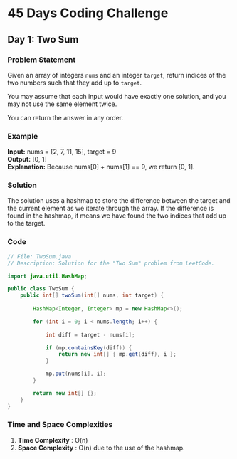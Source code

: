 # 45 Days Coding Challenge

## Day 1: Two Sum

### Problem Statement

Given an array of integers `nums` and an integer `target`, return indices of the two numbers such that they add up to `target`.

You may assume that each input would have exactly one solution, and you may not use the same element twice.

You can return the answer in any order.

### Example

**Input:** nums = [2, 7, 11, 15], target = 9  
**Output:** [0, 1]  
**Explanation:** Because nums[0] + nums[1] == 9, we return [0, 1].

### Solution

The solution uses a hashmap to store the difference between the target and the current element as we iterate through the array. If the difference is found in the hashmap, it means we have found the two indices that add up to the target.

### Code

```java
// File: TwoSum.java
// Description: Solution for the "Two Sum" problem from LeetCode.

import java.util.HashMap;

public class TwoSum {
    public int[] twoSum(int[] nums, int target) {
        
        HashMap<Integer, Integer> mp = new HashMap<>();

        for (int i = 0; i < nums.length; i++) {
            
            int diff = target - nums[i];

            if (mp.containsKey(diff)) {
                return new int[] { mp.get(diff), i };
            }

            mp.put(nums[i], i);
        }

        return new int[] {};
    }
}

```
### Time and Space Complexities
1. **Time Complexity** : O(n)
2. **Space Complexity** : O(n) due to the use of the hashmap.